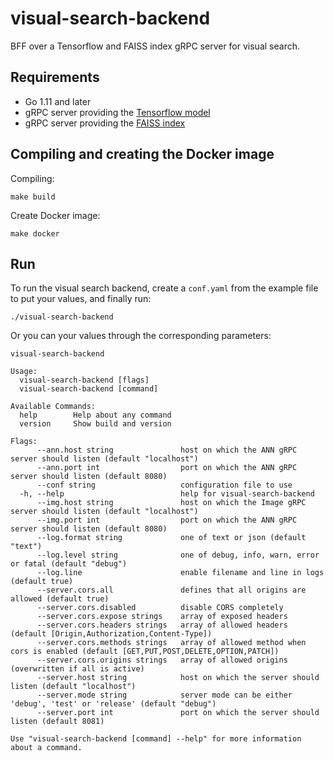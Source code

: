 # visual-search-backend
BFF over a Tensorflow and FAISS index gRPC server for visual search.

## Requirements

* Go 1.11 and later
* gRPC server providing the [Tensorflow model](https://github.com/jplu/visual-search-scripts)
* gRPC server providing the [FAISS index](https://github.com/jplu/faiss-grpc-server)

## Compiling and creating the Docker image

Compiling:
```
make build
```

Create Docker image:
```
make docker
```

## Run
To run the visual search backend, create a `conf.yaml` from the example file to put your values, and finally run:
```
./visual-search-backend
```

Or you can your values through the corresponding parameters:
```
visual-search-backend

Usage:
  visual-search-backend [flags]
  visual-search-backend [command]

Available Commands:
  help        Help about any command
  version     Show build and version

Flags:
      --ann.host string               host on which the ANN gRPC server should listen (default "localhost")
      --ann.port int                  port on which the ANN gRPC server should listen (default 8080)
      --conf string                   configuration file to use
  -h, --help                          help for visual-search-backend
      --img.host string               host on which the Image gRPC server should listen (default "localhost")
      --img.port int                  port on which the ANN gRPC server should listen (default 8080)
      --log.format string             one of text or json (default "text")
      --log.level string              one of debug, info, warn, error or fatal (default "debug")
      --log.line                      enable filename and line in logs (default true)
      --server.cors.all               defines that all origins are allowed (default true)
      --server.cors.disabled          disable CORS completely
      --server.cors.expose strings    array of exposed headers
      --server.cors.headers strings   array of allowed headers (default [Origin,Authorization,Content-Type])
      --server.cors.methods strings   array of allowed method when cors is enabled (default [GET,PUT,POST,DELETE,OPTION,PATCH])
      --server.cors.origins strings   array of allowed origins (overwritten if all is active)
      --server.host string            host on which the server should listen (default "localhost")
      --server.mode string            server mode can be either 'debug', 'test' or 'release' (default "debug")
      --server.port int               port on which the server should listen (default 8081)

Use "visual-search-backend [command] --help" for more information about a command.
```
